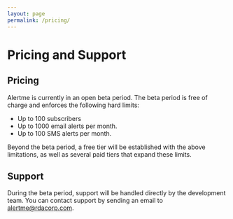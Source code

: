 ```yaml
---
layout: page
permalink: /pricing/
---
```


# Pricing and Support

## Pricing
Alertme is currently in an open beta period.  The beta period is free of charge and enforces the following hard limits:
- Up to 100 subscribers
- Up to 1000 email alerts per month.
- Up to 100 SMS alerts per month.

Beyond the beta period, a free tier will be established with the above limitations, as well as several paid tiers that expand these limits.

## Support
During the beta period, support will be handled directly by the development team.  You can contact support by sending an email to alertme@rdacorp.com.

